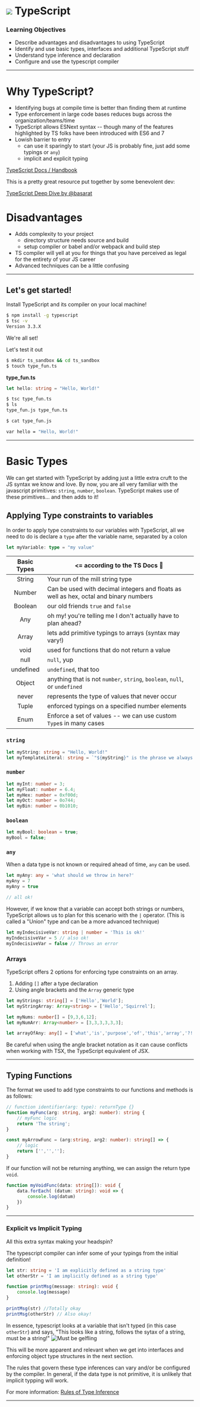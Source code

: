 # ![](https://ga-dash.s3.amazonaws.com/production/assets/logo-9f88ae6c9c3871690e33280fcf557f33.png) TypeScript

### Learning Objectives
- Describe advantages and disadvantages to using TypeScript
- Identify and use basic types, interfaces and additional TypeScript stuff
- Understand type inference and declaration
- Configure and use the typescript compiler

___

# Why TypeScript?
- Identifying bugs at compile time is better than finding them at runtime
- Type enforcement in large code bases reduces bugs across the organization/teams/time
- TypeScript allows ESNext syntax -- though many of the features highlighted by TS folks have been introduced with ES6 and 7
- Lowish barrier to entry
    - can use it sparingly to start (your JS is probably fine, just add some typings or `any`)
    - implicit and explicit typing 

[TypeScript Docs / Handbook](https://www.typescriptlang.org/docs)

This is a pretty great resource put together by some benevolent dev:

[TypeScript Deep Dive by @basarat](https://basarat.gitbooks.io/typescript/)

# Disadvantages
- Adds complexity to your project
    - directory structure needs source and build
    - setup compiler or babel and/or webpack and build step
- TS compiler will yell at you for things that you have perceived as legal for the entirety of your JS career
- Advanced techniques can be a little confusing
___
## Let's get started!
Install TypeScript and its compiler on your local machine!
```bash
$ npm install -g typescript
$ tsc -v 
Version 3.3.X
```

We're all set!

Let's test it out
```bash
$ mkdir ts_sandbox && cd ts_sandbox
$ touch type_fun.ts
```

**type_fun.ts**
```typescript
let hello: string = "Hello, World!"
```
```bash
$ tsc type_fun.ts
$ ls
type_fun.js type_fun.ts

$ cat type_fun.js

var hello = "Hello, World!"
```

___
# Basic Types
We can get started with TypeScript by adding just a little extra cruft to the JS syntax we know and love. By now, you are all very familiar with the javascript primitives: `string`, `number`, `boolean`. TypeScript makes use of these primitives... and then adds to it!

## Applying Type constraints to variables

In order to apply type constraints to our variables with TypeScript, all we need to do is declare a `type` after the variable name, separated by a colon

```typescript
let myVariable: type = "my value"
```
|Basic Types| <= according to the TS Docs 🎉
|:---------:|---|
| String    | Your run of the mill string type  
| Number    | Can be used with decimal integers and floats as well as hex, octal and binary numbers 
| Boolean   | our old friends `true` and `false`
| Any       | oh my! you're telling me I don't actually have to plan ahead?
| Array     | lets add primitive typings to arrays (syntax may vary!) 
| void      | used for functions that do not return a value
| null      | `null`, yup
| undefined | `undefined`, that too 
| Object    | anything that is not `number`, `string`, `boolean`, `null`, or `undefined`
| never     | represents the type of values that never occur
| Tuple     | enforced typings on a specified number elements
| Enum      | Enforce a set of values -- we can use custom `Type`s in many cases

### `string`
```typescript
let myString: string = "Hello, World!"
let myTemplateLiteral: string = `"${myString}" is the phrase we always use when learning a new language.`
```

### `number`
```typescript
let myInt: number = 3;
let myFloat: number = 6.4;
let myHex: number = 0xf00d;
let myOct: number = 0o744;
let myBin: number = 0b1010;
```

### `boolean`
```typescript
let myBool: boolean = true;
myBool = false;
```

### `any`
When a data type is not known or required ahead of time, `any` can be used.
```typescript
let myAny: any = 'what should we throw in here?'
myAny = 7
myAny = true

// all ok!
```
However, if we know that a variable can accept both strings or numbers, TypeScript allows us to plan for this scenario with the `|` operator. (This is called a "Union" type and can be a more advanced technique)

```typescript
let myIndecisiveVar: string | number = 'This is ok!'
myIndecisiveVar = 5 // also ok!
myIndecisiveVar = false // Throws an error
```


### Arrays
TypeScript offers 2 options for enforcing type constraints on an array. 
1. Adding `[]` after a type declaration
2. Using angle brackets and the `Array` generic type
```typescript
let myStrings: string[] = ['Hello','World'];
let myStringArray: Array<string> = ['Hello','Squirrel'];

let myNums: number[] = [9,3,6,12];
let myNumArr: Array<number> = [3,3,3,3,3,3];

let arrayOfAny: any[] = ['what','is','purpose','of','this','array','?!', 2, true, {gross: "yup"}]
```
Be careful when using the angle bracket notation as it can cause conflicts when working with TSX, the TypeScript equivalent of JSX.

___
## Typing Functions

The format we used to add type constraints to our functions and methods is as follows:

```typescript
// function identifier(arg: type): returnType {}
function myFunc(arg: string, arg2: number): string {
    // myFunc logic
    return 'The string';
}

const myArrowFunc = (arg:string, arg2: number): string[] => {
    // logic
    return ['','',''];
}
```

If our function will not be returning anything, we can assign the return type `void`.

```typescript
function myVoidFunc(data: string[]): void {
    data.forEach( (datum: string): void => {
        console.log(datum)
    })
}

```

___
### Explicit vs Implicit Typing
All this extra syntax making your headspin?

The typescript compiler can infer some of your typings from the initial definition!

```typescript
let str: string = 'I am explicitly defined as a string type'
let otherStr = 'I am implicitly defined as a string type'

function printMsg(message: string): void {
    console.log(message)
}

printMsg(str) //Totally okay
printMsg(otherStr) // Also okay!
```

In essence, typescript looks at a variable that isn't typed (in this case `otherStr`) and says, "This looks like a string, follows the sytax of a string, must be a string!"
![Must be gelfling](https://66.media.tumblr.com/tumblr_m32hrruhGr1qdj4i3o1_r1_500.gif)

This will be more apparent and relevant when we get into interfaces and enforcing object type structures in the next section.

The rules that govern these type inferences can vary and/or be configured by the compiler. In general, if the data type is not primitive, it is unlikely that implicit typping will work.

For more information: [Rules of Type Inference](https://www.typescriptlang.org/docs/handbook/type-inference.html)

___
